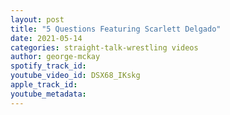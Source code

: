 ```yaml
---
layout: post
title: "5 Questions Featuring Scarlett Delgado"
date: 2021-05-14
categories: straight-talk-wrestling videos
author: george-mckay
spotify_track_id: 
youtube_video_id: DSX68_IKskg
apple_track_id: 
youtube_metadata: 
---
```

